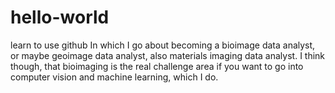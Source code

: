 # hello-world
learn to use github
In which I go about becoming a bioimage data analyst, or maybe geoimage data analyst, also materials imaging data analyst. I think though, that bioimaging is the real challenge area if you want to go into computer vision and machine learning, which I do.
